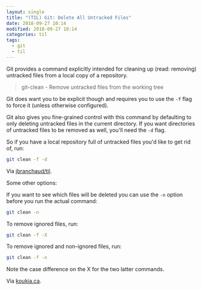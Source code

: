 ```yaml
---
layout: single
title: "(TIL) Git: Delete All Untracked Files"
date: 2018-09-27 10:14
modified: 2018-09-27 10:14
categories: til
tags:
  - git
  - til
---
```


Git provides a command explicitly intended for cleaning up (read: removing)
untracked files from a local copy of a repository.

> git-clean - Remove untracked files from the working tree

Git does want you to be explicit though and requires you to use the `-f`
flag to force it (unless otherwise configured).

Git also gives you fine-grained control with this command by defaulting to
only deleting untracked files in the current directory. If you want
directories of untracked files to be removed as well, you'll need the `-d`
flag.

So if you have a local repository full of untracked files you'd like to get
rid of, run:

```bash
git clean -f -d
```

Via [jbranchaud/til](https://github.com/jbranchaud/til).

Some other options:

If you want to see which files will be deleted you can use the `-n` option before you run the actual command:

```bash
git clean -n
```

To remove ignored files, run:

```bash
git clean -f -X
```

To remove ignored and non-ignored files, run:

```bash
git clean -f -x
```

Note the case difference on the X for the two latter commands.

Via [koukia.ca](https://koukia.ca/how-to-remove-local-untracked-files-from-the-current-git-branch-571c6ce9b6b1).
